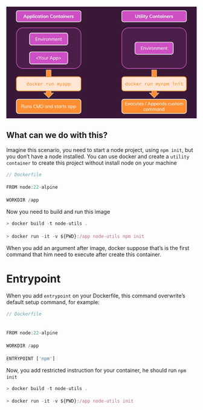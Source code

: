   
![Untitled 4](../../assets/Untitled%204.png)
  

## What can we do with this?

  

Imagine this scenario, you need to start a node project, using `npm init`, but you don’t have a node installed. You can use docker and create a `utility container` to create this project without install node on your machine

  

```JavaScript
// Dockerfile

FROM node:22-alpine

WORKDIR /app
```

  

Now you need to build and run this image

  

```JavaScript
> docker build -t node-utils . 

> docker run -it -v ${PWD}:/app node-utils npm init
```

When you add an argument after image, docker suppose that’s is the first command that him need to execute after create this container.

  

# Entrypoint

  

When you add `entrypoint` on your Dockerfile, this command overwrite’s default setup command, for example:

  

```JavaScript
// Dockerfile


FROM node:22-alpine

WORKDIR /app

ENTRYPOINT ['npm']
```

  

Now, you add restricted instruction for your container, he should run `npm init`

```JavaScript
> docker build -t node-utils . 

> docker run -it -v ${PWD}:/app node-utils init
```